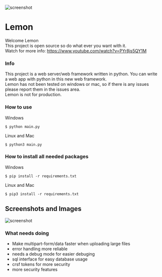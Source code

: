 ![screenshot](https://raw.githubusercontent.com/InsaneMiner/Lemon/main/images/Lemon(1).png)
# Lemon





Welcome Lemon<br>
This project is open source so do what ever you want with it. 
<br>
Watch for more info: https://www.youtube.com/watch?v=PYr8js5QY1M
<br>
### Info
This project is a web server/web framework written in python. You can write a web app with python in this new web framework.
<br>
Lemon has not been tested on windows or mac, so if there is any issues please report them in the issues area.
<br>
Lemon is not for production.
<br>
### How to use
Windows
```
$ python main.py
```
Linux and Mac
```
$ python3 main.py
```
### How to install all needed packages
Windows
```
$ pip install -r requirements.txt
```
Linux and Mac
```
$ pip3 install -r requirements.txt
```
## Screenshots and Images
![screenshot](https://raw.githubusercontent.com/InsaneMiner/Lemon/main/images/screenshots/Screenshot%20from%202021-01-25%2015-26-35.png)

### What needs doing
 - Make multipart-form/data faster when uploading large files
 - error handling more reliable
 - needs a debug mode for easier debuging
 - sql interface for easy database usage
 - crsf tokens for more security
 - more security features
